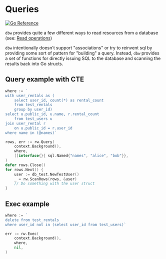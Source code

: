 # Queries
[![Go
Reference](https://pkg.go.dev/badge/github.com/hashicorp/go-dbw.svg)](https://pkg.go.dev/github.com/hashicorp/go-dbw)

`dbw` provides quite a few different ways to read resources from a database
(see: [Read operations](./README_READ.md))  

`dbw` intentionally doesn't support "associations" or try to reinvent sql by providing some sort of pattern for
"building" a query.  Instead, `dbw` provides a set of functions for directly issuing SQL to the database and scanning the results back into Go structs. 


## Query example with CTE
```go
where := `
with user_rentals as (
    select user_id, count(*) as rental_count
    from test_rentals
    group by user_id)
select u.public_id, u.name, r.rental_count 
    from test_users u 
join user_rental r
    on u.public_id = r.user_id 
where name in (@names)`

rows, err := rw.Query(
    context.Background(), 
    where, 
    []interface{}{ sql.Named{"names", "alice", "bob"}},
)
defer rows.Close()
for rows.Next() {
    user := db_test.NewTestUser()
    _ = rw.ScanRows(rows, &user)
    // Do something with the user struct
}
```

## Exec example

```go
where := `
delete from test_rentals 
where user_id not in (select user_id from test_users)`

err := rw.Exec(
    context.Background(), 
    where, 
    nil,
)
```